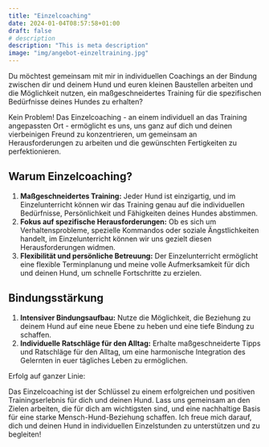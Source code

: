 ```yaml
---
title: "Einzelcoaching"
date: 2024-01-04T08:57:58+01:00
draft: false
# description
description: "This is meta description"
image: "img/angebot-einzeltraining.jpg"
---
```


Du möchtest gemeinsam mit mir in individuellen Coachings an der Bindung zwischen dir und deinem Hund
und euren kleinen Baustellen arbeiten und die Möglichkeit nutzen, ein maßgeschneidertes Training für
die spezifischen Bedürfnisse deines Hundes zu erhalten? 

Kein Problem! Das Einzelcoaching - an einem individuell an das Training angepassten Ort -
ermöglicht es uns, uns ganz auf dich und deinen vierbeinigen Freund zu konzentrieren, um gemeinsam
an Herausforderungen zu arbeiten und die gewünschten Fertigkeiten zu perfektionieren. 

## Warum Einzelcoaching?

1. **Maßgeschneidertes Training:** Jeder Hund ist einzigartig, und im Einzelunterricht können wir das
   Training genau auf die individuellen Bedürfnisse, Persönlichkeit und Fähigkeiten deines Hundes
   abstimmen.
2. **Fokus auf spezifische Herausforderungen:** Ob es sich um Verhaltensprobleme, spezielle Kommandos
   oder soziale Ängstlichkeiten handelt, im Einzelunterricht können wir uns gezielt diesen
   Herausforderungen widmen.
3. **Flexibilität und persönliche Betreuung:** Der Einzelunterricht ermöglicht eine flexible
   Terminplanung und meine volle Aufmerksamkeit für dich und deinen Hund, um schnelle Fortschritte
   zu erzielen.

## Bindungsstärkung

1. **Intensiver Bindungsaufbau:** Nutze die Möglichkeit, die Beziehung zu deinem Hund auf eine neue
   Ebene zu heben und eine tiefe Bindung zu schaffen.
2. **Individuelle Ratschläge für den Alltag:** Erhalte maßgeschneiderte Tipps und Ratschläge für den
   Alltag, um eine harmonische Integration des Gelernten in euer tägliches Leben zu ermöglichen.

Erfolg auf ganzer Linie:

Das Einzelcoaching ist der Schlüssel zu einem erfolgreichen und positiven Trainingserlebnis für dich
und deinen Hund. Lass uns gemeinsam an den Zielen arbeiten, die für dich am wichtigsten sind, und
eine nachhaltige Basis für eine starke Mensch-Hund-Beziehung schaffen. Ich freue mich darauf, dich
und deinen Hund in individuellen Einzelstunden zu unterstützen und zu begleiten!

